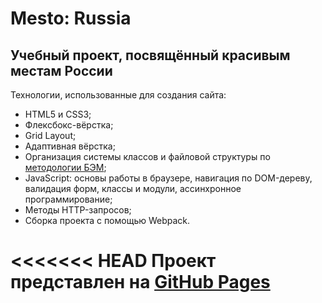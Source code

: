 # Mesto: Russia

## Учебный проект, посвящённый красивым местам России

Технологии, использованные для создания сайта:
* HTML5 и CSS3;
* Флексбокс-вёрстка;
* Grid Layout;
* Адаптивная вёрстка;
* Организация системы классов и файловой структуры по [методологии БЭМ](https://ru.bem.info/methodology/quick-start/);
* JavaScript: основы работы в браузере, навигация по DOM-дереву, валидация форм, классы и модули, ассинхронное программирование;
* Методы HTTP-запросов;
* Сборка проекта с помощью Webpack.

<<<<<<< HEAD
Проект представлен на [GitHub Pages](https://ev-cherkovskiy.github.io/mesto/)
=======

